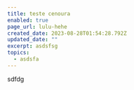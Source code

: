 ```yaml
---
title: teste cenoura
enabled: true
page_url: lulu-hehe
created_date: 2023-08-28T01:54:28.792Z
updated_date: ""
excerpt: asdsfsg
topics:
  - asdsfa
---
```

sdfdg